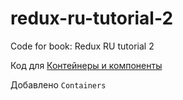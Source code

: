 # redux-ru-tutorial-2
Code for book:
Redux RU tutorial 2

Код для [Контейнеры и компоненты](http://sp.carkva-gazeta.by/redux-ru-tutorial-2/konteineri_i_komponenti.html)

Добавлено ```Containers```
